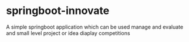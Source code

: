 # springboot-innovate
A simple springboot application which can be used manage and evaluate and small level project or idea diaplay competitions
